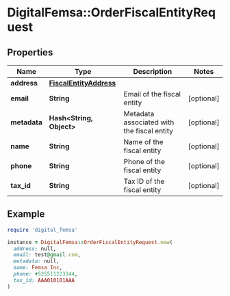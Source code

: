 # DigitalFemsa::OrderFiscalEntityRequest

## Properties

| Name | Type | Description | Notes |
| ---- | ---- | ----------- | ----- |
| **address** | [**FiscalEntityAddress**](FiscalEntityAddress.md) |  |  |
| **email** | **String** | Email of the fiscal entity | [optional] |
| **metadata** | **Hash&lt;String, Object&gt;** | Metadata associated with the fiscal entity | [optional] |
| **name** | **String** | Name of the fiscal entity | [optional] |
| **phone** | **String** | Phone of the fiscal entity | [optional] |
| **tax_id** | **String** | Tax ID of the fiscal entity | [optional] |

## Example

```ruby
require 'digital_femsa'

instance = DigitalFemsa::OrderFiscalEntityRequest.new(
  address: null,
  email: test@gmail.com,
  metadata: null,
  name: Femsa Inc,
  phone: +525511223344,
  tax_id: AAA010101AAA
)
```

